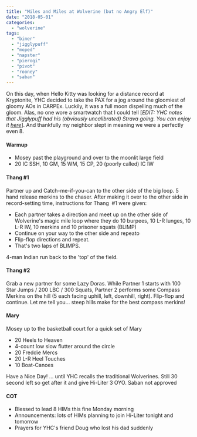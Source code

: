 ```yaml
---
title: "Miles and Miles at Wolverine (but no Angry Elf)"
date: "2018-05-01"
categories: 
  - "wolverine"
tags: 
  - "biner"
  - "jigglypuff"
  - "moped"
  - "napster"
  - "pierogi"
  - "pivot"
  - "rooney"
  - "saban"
---
```


On this day, when Hello Kitty was looking for a distance record at <amazed look> Kryptonite, YHC decided to take the PAX for a jog around the gloomiest of gloomy AOs in CARPEx. Luckily, it was a full moon dispelling much of the gloom. Alas, no one wore a smartwatch that I could tell \[_EDIT: YHC notes that Jigglypuff had his (obviously uncalibrated) Strava going. You can enjoy it [here](https://www.strava.com/activities/1540913659)_\]. And thankfully my neighbor slept in meaning we were a perfectly even 8.

#### Warmup

- Mosey past the playground and over to the moonlit large field
- 20 IC SSH, 10 GM, 15 WM, 15 CP, 20 (poorly called) IC IW

#### Thang #1

Partner up and Catch-me-if-you-can to the other side of the big loop. 5 hand release merkins to the chaser. After making it over to the other side in record-setting time, instructions for Thang  #1 were given:

- Each partner takes a direction and meet up on the other side of Wolverine's magic mile loop where they do 10 burpees, 10 L-R lunges, 10 L-R IW, 10 merkins and 10 prisoner squats (BLIMP)
- Continue on your way to the other side and repeato
- Flip-flop directions and repeat.
- That's two laps of BLIMPS.

4-man Indian run back to the 'top' of the field.

#### Thang #2

Grab a new partner for some Lazy Doras. While Partner 1 starts with 100 Star Jumps / 200 LBC / 300 Squats, Partner 2 performs some Compass Merkins on the hill (5 each facing uphill, left, downhill, right). Flip-flop and continue. Let me tell you... steep hills make for the best compass merkins!

#### Mary

Mosey up to the basketball court for a quick set of Mary

- 20 Heels to Heaven
- 4-count low slow flutter around the circle
- 20 Freddie Mercs
- 20 L-R Heel Touches
- 10 Boat-Canoes

Have a Nice Day! ... until YHC recalls the traditional Wolverines. Still 30 second left so get after it and give Hi-Liter 3 OYO. Saban not approved

#### COT

- Blessed to lead 8 HIMs this fine Monday morning
- Announcements: lots of HIMs planning to join Hi-Liter tonight and tomorrow
- Prayers for YHC's friend Doug who lost his dad suddenly
